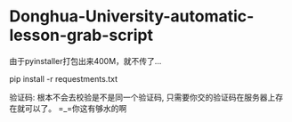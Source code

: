 # Donghua-University-automatic-lesson-grab-script

由于pyinstaller打包出来400M，就不传了...

pip install -r requestments.txt

验证码: 根本不会去校验是不是同一个验证码, 只需要你交的验证码在服务器上存在就可以了。
=_=你这有够水的啊
